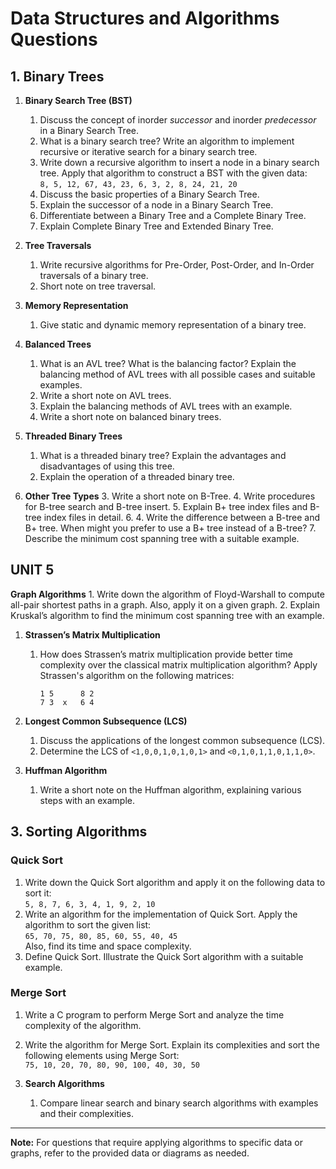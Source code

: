 # Data Structures and Algorithms Questions

## 1. Binary Trees

1. **Binary Search Tree (BST)**
    1. Discuss the concept of inorder *successor* and inorder *predecessor* in a Binary Search Tree.
    2. What is a binary search tree? Write an algorithm to implement recursive or iterative search for a binary search tree.
    3. Write down a recursive algorithm to insert a node in a binary search tree. Apply that algorithm to construct a BST with the given data:  
       `8, 5, 12, 67, 43, 23, 6, 3, 2, 8, 24, 21, 20`
    5. Discuss the basic properties of a Binary Search Tree.
    6. Explain the successor of a node in a Binary Search Tree.
    7. Differentiate between a Binary Tree and a Complete Binary Tree.
    8. Explain Complete Binary Tree and Extended Binary Tree.

2. **Tree Traversals**
    1. Write recursive algorithms for Pre-Order, Post-Order, and In-Order traversals of a binary tree.
    2. Short note on tree traversal.

3. **Memory Representation**
    1. Give static and dynamic memory representation of a binary tree.

4. **Balanced Trees**
    1. What is an AVL tree? What is the balancing factor? Explain the balancing method of AVL trees with all possible cases and suitable examples.
    2. Write a short note on AVL trees.
    3. Explain the balancing methods of AVL trees with an example.
    4. Write a short note on balanced binary trees.

5. **Threaded Binary Trees**
    1. What is a threaded binary tree? Explain the advantages and disadvantages of using this tree.
    2. Explain the operation of a threaded binary tree.

6. **Other Tree Types**
    3. Write a short note on B-Tree.
    4. Write procedures for B-tree search and B-tree insert.
    5. Explain B+ tree index files and B-tree index files in detail.
    6. 4. Write the difference between a B-tree and B+ tree. When might you prefer to use a B+ tree instead of a B-tree?
    7. Describe the minimum cost spanning tree with a suitable example.



## UNIT 5

**Graph Algorithms**
    1. Write down the algorithm of Floyd-Warshall to compute all-pair shortest paths in a graph. Also, apply it on a given graph.
    2. Explain Kruskal’s algorithm to find the minimum cost spanning tree with an example.

1. **Strassen’s Matrix Multiplication**
    1. How does Strassen’s matrix multiplication provide better time complexity over the classical matrix multiplication algorithm? Apply Strassen's algorithm on the following matrices:  
       ```
       1 5      8 2
       7 3  x   6 4
       ```

2. **Longest Common Subsequence (LCS)**
    1. Discuss the applications of the longest common subsequence (LCS).
    2. Determine the LCS of `<1,0,0,1,0,1,0,1>` and `<0,1,0,1,1,0,1,1,0>`.

3. **Huffman Algorithm**
    1. Write a short note on the Huffman algorithm, explaining various steps with an example.
    
## 3. Sorting Algorithms

### Quick Sort

1. Write down the Quick Sort algorithm and apply it on the following data to sort it:  
   `5, 8, 7, 6, 3, 4, 1, 9, 2, 10`
2. Write an algorithm for the implementation of Quick Sort. Apply the algorithm to sort the given list:  
   `65, 70, 75, 80, 85, 60, 55, 40, 45`  
   Also, find its time and space complexity.
3. Define Quick Sort. Illustrate the Quick Sort algorithm with a suitable example.

### Merge Sort

1. Write a C program to perform Merge Sort and analyze the time complexity of the algorithm.
2. Write the algorithm for Merge Sort. Explain its complexities and sort the following elements using Merge Sort:  
   `75, 10, 20, 70, 80, 90, 100, 40, 30, 50`

3. **Search Algorithms**
    1. Compare linear search and binary search algorithms with examples and their complexities.

---

**Note:** For questions that require applying algorithms to specific data or graphs, refer to the provided data or diagrams as needed.
